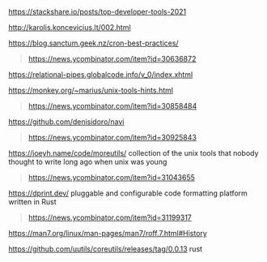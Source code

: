 https://stackshare.io/posts/top-developer-tools-2021

http://karolis.koncevicius.lt/002.html

https://blog.sanctum.geek.nz/cron-best-practices/
> https://news.ycombinator.com/item?id=30636872

https://relational-pipes.globalcode.info/v_0/index.xhtml

https://monkey.org/~marius/unix-tools-hints.html
> https://news.ycombinator.com/item?id=30858484

https://github.com/denisidoro/navi
> https://news.ycombinator.com/item?id=30925843

https://joeyh.name/code/moreutils/ collection of the unix tools that nobody thought to write long ago when unix was young
> https://news.ycombinator.com/item?id=31043655

https://dprint.dev/ pluggable and configurable code formatting platform written in Rust
> https://news.ycombinator.com/item?id=31199317

https://man7.org/linux/man-pages/man7/roff.7.html#History

https://github.com/uutils/coreutils/releases/tag/0.0.13 rust